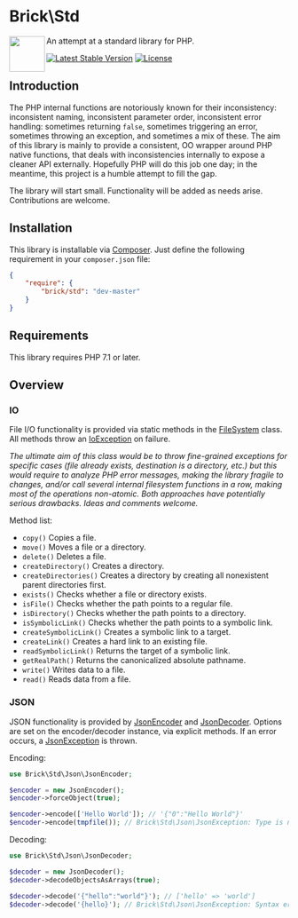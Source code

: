 Brick\Std
=========

<img src="https://raw.githubusercontent.com/brick/brick/master/logo.png" alt="" align="left" height="64">

An attempt at a standard library for PHP.

[![Latest Stable Version](https://poser.pugx.org/brick/std/v/stable)](https://packagist.org/packages/brick/std)
[![License](https://img.shields.io/badge/license-MIT-blue.svg)](http://opensource.org/licenses/MIT)

Introduction
------------

The PHP internal functions are notoriously known for their inconsistency: inconsistent naming, inconsistent parameter order, inconsistent error handling: sometimes returning `false`, sometimes triggering an error, sometimes throwing an exception, and sometimes a mix of these.
The aim of this library is mainly to provide a consistent, OO wrapper around PHP native functions, that deals with inconsistencies internally to expose a cleaner API externally.
Hopefully PHP will do this job one day; in the meantime, this project is a humble attempt to fill the gap.

The library will start small. Functionality will be added as needs arise. Contributions are welcome.

Installation
------------

This library is installable via [Composer](https://getcomposer.org/).
Just define the following requirement in your `composer.json` file:

```json
{
    "require": {
        "brick/std": "dev-master"
    }
}
```

Requirements
------------

This library requires PHP 7.1 or later.

Overview
--------

### IO

File I/O functionality is provided via static methods in the [FileSystem](https://github.com/brick/std/blob/master/src/Io/FileSystem.php) class. All methods throw an [IoException](https://github.com/brick/std/blob/master/src/Io/IoException.php) on failure.

*The ultimate aim of this class would be to throw fine-grained exceptions for specific cases (file already exists, destination is a directory, etc.) but this would require to analyze PHP error messages, making the library fragile to changes, and/or call several internal filesystem functions in a row, making most of the operations non-atomic. Both approaches have potentially serious drawbacks. Ideas and comments welcome.*

Method list:

- `copy()` Copies a file.
- `move()` Moves a file or a directory.
- `delete()` Deletes a file.
- `createDirectory()` Creates a directory.
- `createDirectories()` Creates a directory by creating all nonexistent parent directories first.
- `exists()` Checks whether a file or directory exists.
- `isFile()` Checks whether the path points to a regular file.
- `isDirectory()` Checks whether the path points to a directory.
- `isSymbolicLink()` Checks whether the path points to a symbolic link.
- `createSymbolicLink()` Creates a symbolic link to a target.
- `createLink()` Creates a hard link to an existing file.
- `readSymbolicLink()` Returns the target of a symbolic link.
- `getRealPath()` Returns the canonicalized absolute pathname.
- `write()` Writes data to a file.
- `read()` Reads data from a file.

### JSON

JSON functionality is provided by [JsonEncoder](https://github.com/brick/std/blob/master/src/Json/JsonEncoder.php) and [JsonDecoder](https://github.com/brick/std/blob/master/src/Json/JsonDecoder.php). Options are set on the encoder/decoder instance, via explicit methods. If an error occurs, a [JsonException](https://github.com/brick/std/blob/master/src/Json/JsonException.php) is thrown.

Encoding:

```php
use Brick\Std\Json\JsonEncoder;

$encoder = new JsonEncoder();
$encoder->forceObject(true);

$encoder->encode(['Hello World']); // '{"0":"Hello World"}'
$encoder->encode(tmpfile()); // Brick\Std\Json\JsonException: Type is not supported
```

Decoding:

```php
use Brick\Std\Json\JsonDecoder;

$decoder = new JsonDecoder();
$decoder->decodeObjectsAsArrays(true);

$decoder->decode('{"hello":"world"}'); // ['hello' => 'world']
$decoder->decode('{hello}'); // Brick\Std\Json\JsonException: Syntax error
```

